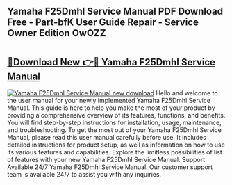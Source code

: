 ## Yamaha F25Dmhl Service Manual PDF Download Free - Part-bfK User Guide Repair - Service Owner Edition OwOZZ

# <h2><a href="http://bc76280.oget.top/?id=Yamaha+F25Dmhl+Service+Manual">🔗Download New 👉🔴 Yamaha F25Dmhl Service Manual</a></h2>

[![Yamaha F25Dmhl Service Manual new download](https://i.imgur.com/5g1atiW.png)](http://bc76280.oget.top/?id=Yamaha+F25Dmhl+Service+Manual)
Hello and welcome to the user manual for your newly implemented Yamaha F25Dmhl Service Manual. This guide is here to help you make the most of your product by providing a comprehensive overview of its features, functions, and benefits. You will find step-by-step instructions for installation, usage, maintenance, and troubleshooting. To get the most out of your Yamaha F25Dmhl Service Manual, please read this user manual carefully before use. It includes detailed instructions for product setup, as well as information on how to use its various features and capabilities. Explore the limitless possibilities of list of features with your new Yamaha F25Dmhl Service Manual. Support Available 24/7 Yamaha F25Dmhl Service Manual. Our customer support team is available 24/7 to assist you with any inquiries.
